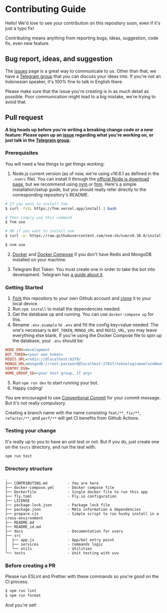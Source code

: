 # Contributing Guide

Hello! We'd love to see your contribution on this repository soon, even if it's just a typo fix!

Contributing means anything from reporting bugs, ideas, suggestion, code fix, even new feature.

## Bug report, ideas, and suggestion

The [issues](https://github.com/teknologi-umum/bot/issues) page is a great way to communicate to us. Other than that, we have a [Telegram group](https://t.me/teknologi_umum) that you can discuss your ideas into. If you're not an Indonesian speaker, it's 100% fine to talk in English there.

Please make sure that the issue you're creating is in as much detail as possible. Poor communication might lead to a big mistake, we're trying to avoid that.

## Pull request

**A big heads up before you're writing a breaking change code or a new feature: Please open up an [issue](https://github.com/teknologi-umum/bot/issues) regarding what you're working on, or just talk in the [Telegram group](https://t.me/teknologi_umum).**

### Prerequisites

You will need a few things to get things working:

1. Node.js current version (as of now, we're using v16.6.1 as defined in the `.nvmrc` file). You can install it through the [official Node.js download page](https://nodejs.org/en/download/), but we recommend using [nvm](https://github.com/nvm-sh/nvm) or [fnm](https://github.com/Schniz/fnm). Here's a simple installation/setup guide, but you should really refer directly to the corresponding repository's README.

```sh
# If you want to install fnm
$ curl -fsSL https://fnm.vercel.app/install | bash

# Then simply use this command
$ fnm use

# OR if you want to install nvm
$ curl -o- https://raw.githubusercontent.com/nvm-sh/nvm/v0.38.0/install.sh | bash

$ nvm use
```

2. [Docker](https://docker.com/) and [Docker Compose](https://docs.docker.com/compose/install/) if you don't have Redis and MongoDB installed on your machine.

3. Telegram Bot Token. You must create one in order to take the bot into development. Telegram has [a guide about it](https://core.telegram.org/bots#6-botfather).

### Getting Started

1. [Fork](https://help.github.com/articles/fork-a-repo/) this repository to your own Github account and [clone](https://help.github.com/articles/cloning-a-repository/) it to your local device.
2. Run `npm install` to install the dependencies needed.
3. Get the database up and running. You can use `docker-compose up` for this.
4. Rename `.env.example` to `.env` and fill the config key=value needed. The one's necessary is `BOT_TOKEN`, `MONGO_URL` and `REDIS_URL`, you may leave everything else blank. If you're using the Docker Compose file to spin up the database, your `.env` should be:

```ini
NODE_ENV=development
BOT_TOKEN=<your own token>
REDIS_URL=redis://@localhost:6379/
MONGO_URL=mongodb://root:password@localhost:27017/teknologiumum?useNewUrlParser=true&useUnifiedTopology=true&authSource=admin
SENTRY_DSN=
HOME_GROUP_ID=<your test group, if any>
```

5. Run `npm run dev` to start running your bot.
6. Happy coding!

You are encouraged to use [Conventional Commit](https://www.conventionalcommits.org/en/v1.0.0-beta.2/) for your commit message. But it's not really compulsory.

Creating a branch name with the name consisting `feat/**`, `fix/**`, `refactor/**`, and `perf/**` will get CI benefits from Github Actions.

### Testing your change

It's really up to you to have an unit test or not. But if you do, just create one on the `tests` directory, and run the test with:

```
npm run test
```

### Directory structure

```
.
├── CONTRIBUTING.md         - You are here
├── docker-compose.yml      - Docker compose file
├── Dockerfile              - Single docker file to run this app
├── fly.toml                - Fly.io configuration
├── LICENSE
├── package-lock.json       - Package lock file
├── package.json            - Meta information & dependencies
├── prepare.cjs             - Simple script to run husky install in a cross-environment
├── README.md
├── README_id.md
├── docs                    - Documentation for users
├── src
│  ├── app.js               - App/bot entry point
│  ├── services             - Commands logic
│  └── utils                - Utilities
└── tests                   - Unit testing with uvu
```

### Before creating a PR

Please run ESLint and Prettier with these commands so you're good on the CI process.

```sh
$ npm run lint
$ npm run format
```

And you're set!
